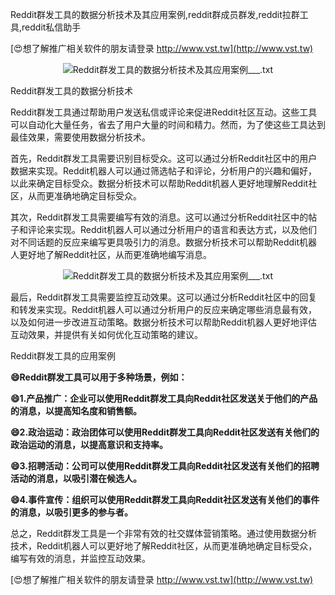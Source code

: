 Reddit群发工具的数据分析技术及其应用案例,reddit群成员群发,reddit拉群工具,reddit私信助手

[😍想了解推广相关软件的朋友请登录 http://www.vst.tw](http://www.vst.tw)

 <center><img src="https://vst.tw/MP4/tuiguang/png/6.png" alt="Reddit群发工具的数据分析技术及其应用案例___.txt"></center>

Reddit群发工具的数据分析技术

Reddit群发工具通过帮助用户发送私信或评论来促进Reddit社区互动。这些工具可以自动化大量任务，省去了用户大量的时间和精力。然而，为了使这些工具达到最佳效果，需要使用数据分析技术。

首先，Reddit群发工具需要识别目标受众。这可以通过分析Reddit社区中的用户数据来实现。Reddit机器人可以通过筛选帖子和评论，分析用户的兴趣和偏好，以此来确定目标受众。数据分析技术可以帮助Reddit机器人更好地理解Reddit社区，从而更准确地确定目标受众。

其次，Reddit群发工具需要编写有效的消息。这可以通过分析Reddit社区中的帖子和评论来实现。Reddit机器人可以通过分析用户的语言和表达方式，以及他们对不同话题的反应来编写更具吸引力的消息。数据分析技术可以帮助Reddit机器人更好地了解Reddit社区，从而更准确地编写消息。

 <center><img src="https://vst.tw/MP4/tuiguang/png/2.png" alt="Reddit群发工具的数据分析技术及其应用案例___.txt"></center>

最后，Reddit群发工具需要监控互动效果。这可以通过分析Reddit社区中的回复和转发来实现。Reddit机器人可以通过分析用户的反应来确定哪些消息最有效，以及如何进一步改进互动策略。数据分析技术可以帮助Reddit机器人更好地评估互动效果，并提供有关如何优化互动策略的建议。

Reddit群发工具的应用案例

**😄Reddit群发工具可以用于多种场景，例如：**

**😄1.产品推广：企业可以使用Reddit群发工具向Reddit社区发送关于他们的产品的消息，以提高知名度和销售额。**

**😄2.政治运动：政治团体可以使用Reddit群发工具向Reddit社区发送有关他们的政治运动的消息，以提高意识和支持率。**

**😄3.招聘活动：公司可以使用Reddit群发工具向Reddit社区发送有关他们的招聘活动的消息，以吸引潜在候选人。**

**😄4.事件宣传：组织可以使用Reddit群发工具向Reddit社区发送有关他们的事件的消息，以吸引更多的参与者。**

总之，Reddit群发工具是一个非常有效的社交媒体营销策略。通过使用数据分析技术，Reddit机器人可以更好地了解Reddit社区，从而更准确地确定目标受众，编写有效的消息，并监控互动效果。

[😍想了解推广相关软件的朋友请登录 http://www.vst.tw](http://www.vst.tw)



